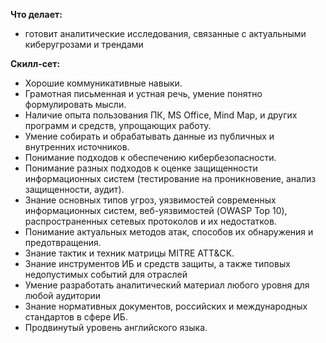 **Что делает:** 

- готовит аналитические исследования, связанные с актуальными киберугрозами и трендами

**Скилл-сет:** 

- Хорошие коммуникативные навыки.
- Грамотная письменная и устная речь, умение понятно формулировать мысли.
- Наличие опыта пользования ПК, MS Office, Mind Map, и других программ и средств, упрощающих работу.
- Умение собирать и обрабатывать данные из публичных и внутренних источников.
- Понимание подходов к обеспечению кибербезопасности.
- Понимание разных подходов к оценке защищенности информационных систем (тестирование на проникновение, анализ защищенности, аудит).
- Знание основных типов угроз, уязвимостей современных информационных систем, веб-уязвимостей (OWASP Top 10), распространенных сетевых протоколов и их недостатков. 
- Понимание актуальных методов атак, способов их обнаружения и предотвращения.
- Знание тактик и техник матрицы MITRE ATT&CK.
- Знание инструментов ИБ и средств защиты, а также типовых недопустимых событий для отраслей
- Умение разработать аналитический материал любого уровня для любой аудитории
- Знание нормативных документов, российских и международных стандартов в сфере ИБ.
- Продвинутый уровень английского языка.
